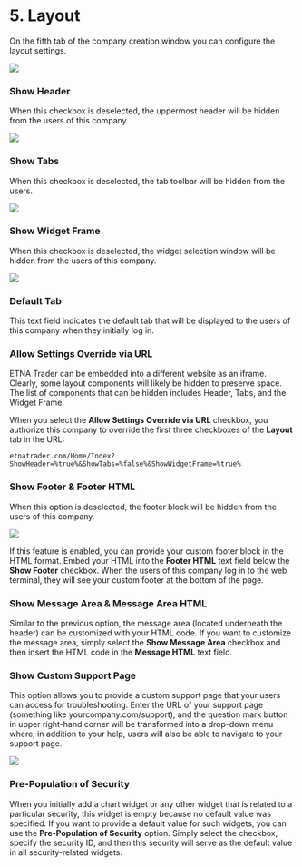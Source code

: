 # 5. Layout

On the fifth tab of the company creation window you can configure the layout settings.

![](../../.gitbook/assets/screenshot-2019-01-22-at-14.13.15.png)

### Show Header

When this checkbox is deselected, the uppermost header will be hidden from the users of this company.

![](../../.gitbook/assets/screenshot-2019-01-22-at-14.20.17.png)

### Show Tabs

When this checkbox is deselected, the tab toolbar will be hidden from the users.

![](../../.gitbook/assets/screenshot-2019-01-22-at-14.30.13%20%281%29.png)

### Show Widget Frame

When this checkbox is deselected, the widget selection window will be hidden from the users of this company. 

![](../../.gitbook/assets/screenshot-2019-01-22-at-14.38.10.png)

### Default Tab

This text field indicates the default tab that will be displayed to the users of this company when they initially log in.

### Allow Settings Override via URL

ETNA Trader can be embedded into a different website as an iframe. Clearly, some layout components will likely be hidden to preserve space. The list of components that can be hidden includes Header, Tabs, and the Widget Frame. 

When you select the **Allow Settings Override via URL** checkbox, you authorize this company to override the first three checkboxes of the **Layout** tab in the URL:

```text
etnatrader.com/Home/Index?ShowHeader=%true%&ShowTabs=%false%&ShowWidgetFrame=%true%
```

### Show Footer & Footer HTML

When this option is deselected, the footer block will be hidden from the users of this company.

![](../../.gitbook/assets/screenshot-2019-01-22-at-15.24.55.png)

If this feature is enabled, you can provide your custom footer block in the HTML format. Embed your HTML into the **Footer HTML** text field below the **Show Footer** checkbox. When the users of this company log in to the web terminal, they will see your custom footer at the bottom of the page.

### Show Message Area & Message Area HTML

Similar to the previous option, the message area \(located underneath the header\) can be customized with your HTML code. If you want to customize the message area, simply select the **Show Message Area** checkbox and then insert the HTML code in the **Message HTML** text field. 

### **Show Custom Support Page**

This option allows you to provide a custom support page that your users can access for troubleshooting. Enter the URL of your support page \(something like yourcompany.com/support\), and the question mark button in upper right-hand corner will be transformed into a drop-down menu where, in addition to your help, users will also be able to navigate to your support page.

![](../../.gitbook/assets/screenshot-2019-01-22-at-16.46.07.png)

### Pre-Population of Security

When you initially add a chart widget or any other widget that is related to a particular security, this widget is empty because no default value was specified. If you want to provide a default value for such widgets, you can use the **Pre-Population of Security** option. Simply select the checkbox, specify the security ID, and then this security will serve as the default value in all security-related widgets.

